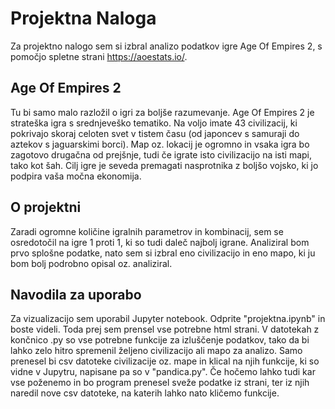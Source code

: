 # Projektna Naloga
Za projektno nalogo sem si izbral analizo podatkov igre Age Of Empires 2, s pomočjo spletne strani https://aoestats.io/.
## Age Of Empires 2
Tu bi samo malo razložil o igri za boljše razumevanje. Age Of Empires 2 je strateška igra s srednjeveško tematiko. Na voljo imate 43 civilizacij, ki pokrivajo skoraj celoten svet v tistem času (od japoncev s samuraji do aztekov s jaguarskimi borci).
Map oz. lokacij je ogromno in vsaka igra bo zagotovo drugačna od prejšnje, tudi če igrate isto civilizacijo na isti mapi, tako kot šah. Cilj igre je seveda premagati nasprotnika z boljšo vojsko, ki jo podpira vaša močna ekonomija.
## O projektni
Zaradi ogromne količine igralnih parametrov in kombinacij, sem se osredotočil na igre 1 proti 1, ki so tudi daleč najbolj igrane. Analiziral bom prvo splošne podatke, nato sem si izbral eno civilizacijo in eno mapo, ki ju bom bolj podrobno opisal oz. analiziral.
## Navodila za uporabo
Za vizualizacijo sem uporabil Jupyter notebook. Odprite "projektna.ipynb" in boste videli. Toda prej sem prensel vse potrebne html strani. V datotekah z končnico .py so vse potrebne funkcije za izluščenje podatkov, tako da bi lahko zelo hitro spremenil željeno civilizacijo ali mapo za analizo. Samo prenesel bi csv datoteke civilizacije oz. mape in klical na njih funkcije, ki so vidne v Jupytru, napisane pa so v "pandica.py".
Če hočemo lahko tudi kar vse poženemo in bo program prenesel sveže podatke iz strani, ter iz njih naredil nove csv datoteke, na katerih lahko nato kličemo funkcije.
